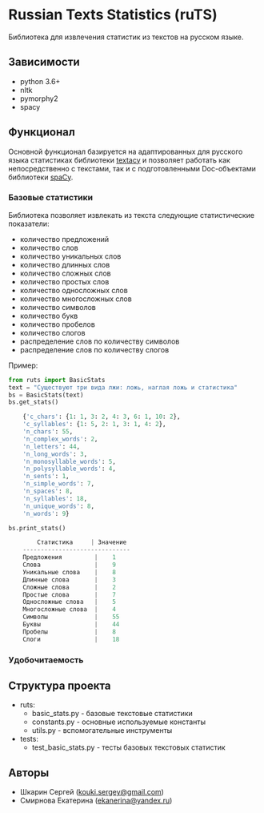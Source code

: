 # Russian Texts Statistics (ruTS)

Библиотека для извлечения статистик из текстов на русском языке.

## Зависимости

* python 3.6+
* nltk
* pymorphy2
* spacy

## Функционал

Основной функционал базируется на адаптированных для русского языка статистиках библиотеки [textacy](https://github.com/chartbeat-labs/textacy) и позволяет работать как непосредственно с текстами, так и с подготовленными Doc-объектами библиотеки [spaCy](https://github.com/explosion/spaCy).

### Базовые статистики

Библиотека позволяет извлекать из текста следующие статистические показатели:

* количество предложений
* количество слов
* количество уникальных слов
* количество длинных слов
* количество сложных слов
* количество простых слов
* количество односложных слов
* количество многосложных слов
* количество символов
* количество букв
* количество пробелов
* количество слогов
* распределение слов по количеству символов
* распределение слов по количеству слогов

Пример:

```python
from ruts import BasicStats
text = "Существуют три вида лжи: ложь, наглая ложь и статистика"
bs = BasicStats(text)
bs.get_stats()

    {'c_chars': {1: 1, 3: 2, 4: 3, 6: 1, 10: 2},
    'c_syllables': {1: 5, 2: 1, 3: 1, 4: 2},
    'n_chars': 55,
    'n_complex_words': 2,
    'n_letters': 44,
    'n_long_words': 3,
    'n_monosyllable_words': 5,
    'n_polysyllable_words': 4,
    'n_sents': 1,
    'n_simple_words': 7,
    'n_spaces': 8,
    'n_syllables': 18,
    'n_unique_words': 8,
    'n_words': 9}

bs.print_stats()

        Статистика     | Значение 
    ------------------------------
    Предложения         |    1     
    Слова               |    9     
    Уникальные слова    |    8     
    Длинные слова       |    3     
    Сложные слова       |    2     
    Простые слова       |    7     
    Односложные слова   |    5     
    Многосложные слова  |    4     
    Символы             |    55    
    Буквы               |    44    
    Пробелы             |    8     
    Слоги               |    18 
```

### Удобочитаемость

## Структура проекта

* ruts:
    * basic_stats.py - базовые текстовые статистики
    * constants.py - основные используемые константы
    * utils.py - вспомогательные инструменты
* tests:
    * test_basic_stats.py - тесты базовых текстовых статистик

## Авторы

* Шкарин Сергей (kouki.sergey@gmail.com)
* Смирнова Екатерина (ekanerina@yandex.ru)